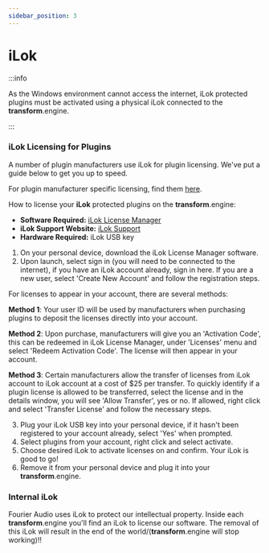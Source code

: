```yaml
---
sidebar_position: 3
---
```


# iLok

:::info

As the Windows environment cannot access the internet, iLok protected plugins must be activated using a physical iLok connected to the **transform**.engine.

:::

### iLok Licensing for Plugins

A number of plugin manufacturers use iLok for plugin licensing. We've put a guide below to get you up to speed.

For plugin manufacturer specific licensing, find them [here](manufacturers/index.md).

How to license your **iLok** protected plugins on the **transform**.engine:

- **Software Required:** [iLok License Manager](https://www.ilok.com/#!license-manager)
- **iLok Support Website:** [iLok Support](https://help.ilok.com/)
- **Hardware Required:** iLok USB key

1. On your personal device, download the iLok License Manager software.
2. Upon launch, select sign in (you will need to be connected to the internet), if you have an iLok account already, sign in here. If you are a new user, select 'Create New Account' and follow the registration steps.

For licenses to appear in your account, there are several methods:

**Method 1**:
Your user ID will be used by manufacturers when purchasing plugins to deposit the licenses directly into your account.

**Method 2**:
Upon purchase, manufacturers will give you an 'Activation Code', this can be redeemed in iLok License Manager, under 'Licenses' menu and select 'Redeem Activation Code'. The license will then appear in your account.

**Method 3**:
Certain manufacturers allow the transfer of licenses from iLok account to iLok account at a cost of
$25 per transfer. To quickly identify if a plugin license is allowed to be transferred, select the
license and in the details window, you will see 'Allow Transfer', yes or no. If allowed, right click
and select 'Transfer License' and follow the necessary steps.

3. Plug your iLok USB key into your personal device, if it hasn't been registered to your account already, select 'Yes' when prompted.
4. Select plugins from your account, right click and select activate.
5. Choose desired iLok to activate licenses on and confirm. Your iLok is good to go!
6. Remove it from your personal device and plug it into your **transform**.engine.

### Internal iLok

Fourier Audio uses iLok to protect our intellectual property. Inside each **transform**.engine
you'll find an iLok to license our software. The removal of this iLok will result in the end of the
world/(**transform**.engine will stop working)!!
